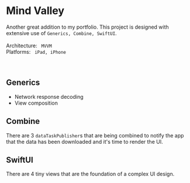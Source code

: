#  Mind Valley

Another great addition to my portfolio. This project is designed with extensive use of <code>Generics, Combine, SwiftUI</code>.
<br>
<br>
Architecture: <code> MVVM </code>
<br>
Platforms: <code> iPad, iPhone </code>
<br>
<br>
<h2> Generics </h2>
<ul>
    <li> Network response decoding </li>
    <li> View composition </li>
</ul>

<h2> Combine </h2>
There are 3 <code>dataTaskPublisher</code>s that are being combined to notify the app that the data has been downloaded and it's time to render the UI.

<br>
<h2> SwiftUI </h2>
There are 4 tiny views that are the foundation of a complex UI design.

